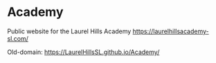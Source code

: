 # Academy
Public website for the Laurel Hills Academy
https://laurelhillsacademy-sl.com/


Old-domain:
https://LaurelHillsSL.github.io/Academy/
